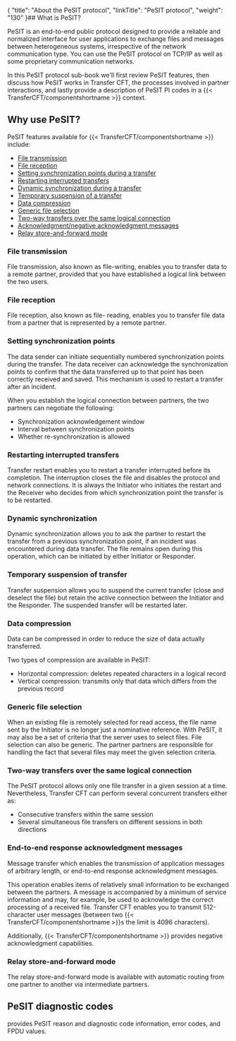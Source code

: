 {
    "title": "About the PeSIT protocol",
    "linkTitle": "PeSIT protocol",
    "weight": "130"
}## What is PeSIT?

PeSIT is an end-to-end public protocol designed to provide a reliable
and normalized interface for user applications to exchange files and messages
between heterogeneous systems, irrespective of the network communication
type. You can use the PeSIT protocol on TCP/IP as well as some
proprietary communication networks.

In this PeSIT protocol sub-book we'll first review PeSIT features, then discuss how PeSIT works in Transfer CFT, the processes involved in partner interactions, and lastly provide a description of PeSIT PI codes in a {{< TransferCFT/componentshortname  >}} context.

<span id="PeSIT"></span>

## Why use PeSIT?

PeSIT features available for {{< TransferCFT/componentshortname  >}} include:

- [File
    transmission](#File)
- [File
    reception](#File2)
- [Setting synchronization points during a transfer](#Setting)
- [Restarting interrupted transfers](#Restarti)
- [Dynamic
    synchronization during a transfer](#Dynamic)
- [Temporary
    suspension of a transfer](#Temporar)
- [Data
    compression](#Data)
- [Generic
    file selection](#Generic)
- [Two-way
    transfers over the same logical connection](#Two-way)
- [Acknowledgment/negative acknowledgment messages](#End-to-e)
- [Relay store-and-forward mode](#Store-an)

<span id="File"></span>

### File transmission

File transmission, also known as file-writing, enables you to transfer
data to a remote partner, provided that you have established a logical
link between the two users.

<span id="File2"></span>

### File reception

File reception, also known as file- reading, enables you to transfer
file data from a partner that is represented by a remote partner.

<span id="Setting"></span>

### Setting synchronization points

The data sender can initiate sequentially numbered synchronization points
during the transfer. The data receiver can acknowledge the synchronization
points to confirm that the data transferred up to that point has been
correctly received and saved. This mechanism is used to restart a transfer
after an incident.

When you establish the logical connection between partners, the two
partners can negotiate the following:

- Synchronization
    acknowledgement window
- Interval
    between synchronization points
- Whether
    re-synchronization is allowed

<span id="Restarti"></span>

### Restarting interrupted transfers

Transfer restart enables you to restart a transfer interrupted before
its completion. The interruption closes the file and disables the protocol
and network connections. It is always the Initiator who initiates the
restart and the Receiver who decides from which synchronization point
the transfer is to be restarted.

<span id="Dynamic"></span>

### Dynamic synchronization

Dynamic synchronization allows you to ask the partner to restart the
transfer from a previous synchronization point, if an incident was encountered
during data transfer. The file remains open during this operation, which
can be initiated by either Initiator or Responder.

<span id="Temporar"></span>

### Temporary suspension of transfer

Transfer suspension allows you to suspend the current transfer (close
and deselect the file) but retain the active connection between the
Initiator and the Responder. The suspended transfer will be restarted
later.

<span id="Data"></span>

### Data compression

Data can be compressed in order to reduce the size of data actually
transferred.

Two types of compression are available in PeSIT:

- Horizontal
    compression: deletes repeated characters in a logical record
- Vertical
    compression: transmits only that data which differs from the previous
    record

<span id="Generic"></span>

### Generic file selection

When an existing file is remotely selected for read access, the file
name sent by the Initiator is no longer just a nominative reference. With
PeSIT, it may also be a set of criteria that the server uses to select
files. File selection can also be generic. The partner partners are responsible
for handling the fact that several files may meet the given selection
criteria.

<span id="Two-way"></span>

### Two-way transfers over the same logical connection

The PeSIT protocol allows only one file transfer in a given session at a time. Nevertheless, Transfer CFT can perform several concurrent transfers either as: 

- Consecutive transfers within the same session
- Several simultaneous file transfers on different sessions in both directions

<span id="End-to-e"></span>

### End-to-end response acknowledgment messages

Message
transfer which enables the transmission of application messages of arbitrary
length, or end-to-end response acknowledgment messages.

This operation enables items of relatively small information to be exchanged between the partners. A message is accompanied by a minimum of service information and may, for example, be used to acknowledge the correct processing of a received file. Transfer CFT enables you to transmit 512-character user messages (between two {{< TransferCFT/componentshortname  >}}s the limit is 4096 characters).

Additionally, {{< TransferCFT/componentshortname  >}} provides negative acknowledgment capabilities.

<span id="Store-an"></span>

### Relay store-and-forward mode

The relay store-and-forward mode is available with automatic routing from one partner to another via intermediate
partners.

## PeSIT diagnostic codes

provides PeSIT reason and diagnostic code information, error codes, and FPDU values.

